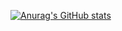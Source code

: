 [![Anurag's GitHub stats](https://github-readme-stats-beta-ten-34.vercel.app/api?username=sebastian-godoy&show_icons=true&theme=highcontrast)](https://github.com/anuraghazra/github-readme-stats)
